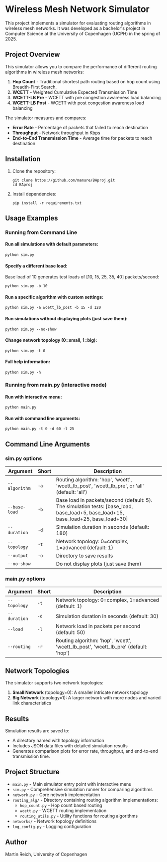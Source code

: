 # Wireless Mesh Network Simulator

This project implements a simulator for evaluating routing algorithms in wireless mesh networks. It was developed as a bachelor's project in Computer Science at the University of Copenhagen (UCPH) in the spring of 2025.

## Project Overview

This simulator allows you to compare the performance of different routing algorithms in wireless mesh networks:

1. **Hop Count** - Traditional shortest path routing based on hop count using Breadth-First Search.
2. **WCETT** - Weighted Cumulative Expected Transmission Time
4. **WCETT-LB Pre** - WCETT with pre congestion awareness load balancing
3. **WCETT-LB Post** - WCETT with post congestion awareness load balancing

The simulator measures and compares:
- **Error Rate** - Percentage of packets that failed to reach destination
- **Throughput** - Network throughput in Kbps
- **End-to-End Transmission Time** - Average time for packets to reach destination

## Installation

1. Clone the repository:
   ```
   git clone https://github.com/mamure/BAproj.git
   cd BAproj
   ```

2. Install dependencies:
   ```
   pip install -r requirements.txt
   ```

## Usage Examples

### Running from Command Line

#### Run all simulations with default parameters:
```
python sim.py
```

#### Specify a different base load:
Base load of 10 generates test loads of [10, 15, 25, 35, 40] packets/second:
```
python sim.py -b 10
```

#### Run a specific algorithm with custom settings:
```
python sim.py -a wcett_lb_post -b 15 -d 120
```

#### Run simulations without displaying plots (just save them):
```
python sim.py --no-show
```

#### Change network topology (0=small, 1=big):
```
python sim.py -t 0
```

#### Full help information:
```
python sim.py -h
```

### Running from main.py (interactive mode)

#### Run with interactive menu:
```
python main.py
```

#### Run with command line arguments:
```
python main.py -t 0 -d 60 -l 25
```

## Command Line Arguments

### sim.py options

| Argument | Short | Description |
| --- | --- | --- |
| `--algorithm` | `-a` | Routing algorithm: 'hop', 'wcett', 'wcett_lb_post', 'wcett_lb_pre', or 'all' (default: 'all') |
| `--base-load` | `-b` | Base load in packets/second (default: 5). The simulation tests: [base_load, base_load+5, base_load+15, base_load+25, base_load+30] |
| `--duration` | `-d` | Simulation duration in seconds (default: 180) |
| `--topology` | `-t` | Network topology: 0=complex, 1=advanced (default: 1) |
| `--output` | `-o` | Directory to save results |
| `--no-show` | | Do not display plots (just save them) |

### main.py options

| Argument | Short | Description |
| --- | --- | --- |
| `--topology` | `-t` | Network topology: 0=complex, 1=advanced (default: 1) |
| `--duration` | `-d` | Simulation duration in seconds (default: 30) |
| `--load` | `-l` | Network load in packets per second (default: 50) |
| `--routing` | `-r` | Routing algorithm: 'hop', 'wcett', 'wcett_lb_post', 'wcett_lb_pre' (default: 'hop') |

## Network Topologies

The simulator supports two network topologies:

1. **Small Network** (topology=0): A smaller intricate network topology
2. **Big Network** (topology=1): A larger network with more nodes and varied link characteristics

## Results

Simulation results are saved to:
- A directory named with topology information
- Includes JSON data files with detailed simulation results
- Generates comparison plots for error rate, throughput, and end-to-end transmission time.

## Project Structure

- `main.py` - Main simulator entry point with interactive menu
- `sim.py` - Comprehensive simulation runner for comparing algorithms
- `network.py` - Core network implementation
- `routing_alg/` - Directory containing routing algorithm implementations:
  - `hop_count.py` - Hop count based routing
  - `wcett.py` - WCETT routing implementation
  - `routing_utils.py` - Utility functions for routing algorithms
- `networks/` - Network topology definitions
- `log_config.py` - Logging configuration

## Author

Martin Reich, University of Copenhagen

